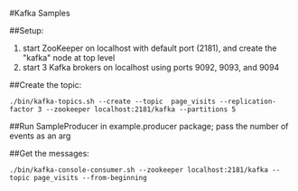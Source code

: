 #Kafka Samples

##Setup:
1. start ZooKeeper on localhost with default port (2181), and create the "kafka" node at top level
2. start 3 Kafka brokers on localhost using ports 9092, 9093, and 9094

##Create the topic:

````
./bin/kafka-topics.sh --create --topic  page_visits --replication-factor 3 --zookeeper localhost:2181/kafka --partitions 5
````

##Run SampleProducer
in example.producer package; pass the number of events as an arg

##Get the messages:

````
./bin/kafka-console-consumer.sh --zookeeper localhost:2181/kafka --topic page_visits --from-beginning
````
